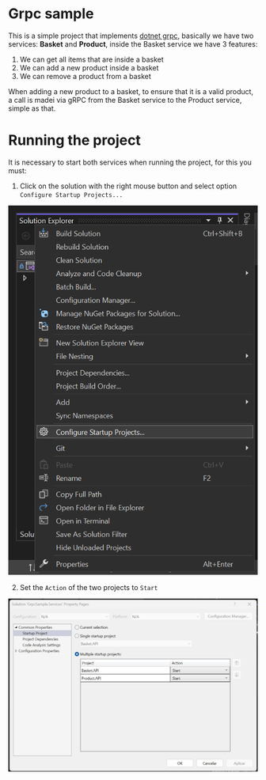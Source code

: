 # Grpc sample
This is a simple project that implements [dotnet grpc](https://learn.microsoft.com/en-us/aspnet/core/grpc/?view=aspnetcore-7.0), basically we have two services: **Basket** and **Product**, inside the Basket service we have 3 features:
1. We can get all items that are inside a basket
2. We can add a new product inside a basket
3. We can remove a product from a basket

When adding a new product to a basket, to ensure that it is a valid product, a call is madei via gRPC from the Basket service to the Product service, simple as that.

# Running the project
It is necessary to start both services when running the project, for this you must:
1. Click on the solution with the right mouse button and select option `Configure Startup Projects...`

![Configure Startup Projects](./docs/images/ConfigureStartupProjects.png)

2. Set the `Action` of the two projects to `Start`

![Action Start Projects](./docs/images/ActionStartProjects.jpg)